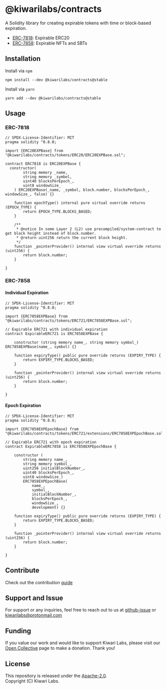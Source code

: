# @kiwarilabs/contracts

A Solidity library for creating expirable tokens with time or block-based expiration.

- [ERC-7818](https://eips.ethereum.org/EIPS/eip-7818): Expirable ERC20
- [ERC-7858](https://eips.ethereum.org/EIPS/eip-7858): Expirable NFTs and SBTs

## Installation

Install via `npm`
``` shell
npm install --dev @kiwarilabs/contracts@stable
```
Install via `yarn`
``` shell
yarn add --dev @kiwarilabs/contracts@stable
```

## Usage

### ERC-7818

```solidity
// SPDX-License-Identifier: MIT
pragma solidity ^0.8.0;

import {ERC20EXPBase} from "@kiwarilabs/contracts/tokens/ERC20/ERC20EXPBase.sol";

contract ERC7818 is ERC20EXPBase {
  constructor(
        string memory _name,
        string memory _symbol,
        uint40 blocksPerEpoch_,
        uint8 windowSize_
    ) ERC20EXPBase(_name, _symbol, block.number, blocksPerEpoch_, windowSize_, false) {}

    function epochType() internal pure virtual override returns (EPOCH_TYPE) {
        return EPOCH_TYPE.BLOCKS_BASED;
    }

    /**
     * @notice In some Layer 2 (L2) use precompiled/system-contract to get block height instead of block.number.
     * @return uint256 return the current block height.
     */
    function _pointerProvider() internal view virtual override returns (uint256) {
        return block.number;
    }

}
```

### ERC-7858

#### Individual Expiration

``` Solidity
// SPDX-License-Identifier: MIT
pragma solidity ^0.8.0;

import {ERC7858EXPBase} from "@kiwarilabs/contracts/tokens/ERC721/ERC7858EXPBase.sol";

// Expirable ERC721 with individual expiration
contract ExpirableERC721 is ERC7858EXPBase {

    constructor (string memory name_, string memory symbol_) ERC7858EXPBase(name_, symbol) {}

    function expiryType() public pure override returns (EXPIRY_TYPE) {
        return EXPIRY_TYPE.BLOCKS_BASED;
    }

    function _pointerProvider() internal view virtual override returns (uint256) {
        return block.number;
    }

}
```

#### Epoch Expiration

``` Solidity
// SPDX-License-Identifier: MIT
pragma solidity ^0.8.0;

import {ERC7858EXPEpochBase} from "@kiwarilabs/contracts/tokens/ERC721/extensions/ERC7858EXPEpochBase.sol";

// Expirable ERC721 with epoch expiration
contract ExpirableERC7858 is ERC7858EXPEpochBase {
    
    constructor (
        string memory name_, 
        string memory symbol_, 
        uint256 initialBlockNumber_,
        uint40 blocksPerEpoch_,
        uint8 windowSize_)
        ERC7858EXPEpochBase(
            name_, 
            symbol_, 
            initialBlockNumber_,
            blocksPerEpoch_,
            windowSize_,
            development) {}

    function expiryType() public pure override returns (EXPIRY_TYPE) {
        return EXPIRY_TYPE.BLOCKS_BASED;
    }

    function _pointerProvider() internal view virtual override returns (uint256) {
        return block.number;
    }

}

```

## Contribute

Check out the contribution [guide](CONTRIBUTING.md)

## Support and Issue

For support or any inquiries, feel free to reach out to us at [github-issue](https://github.com/Kiwari-Labs/kiwari-labs-contracts/issues) or kiwarilabs@protonmail.com

## Funding

If you value our work and would like to support Kiwari Labs, please visit our [Open Collective](https://opencollective.com/kiwari-labs) page to make a donation. Thank you!

## License

This repository is released under the [Apache-2.0](LICENSE).  
Copyright (C) Kiwari Labs. 
